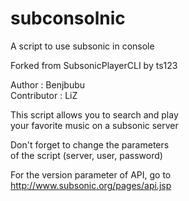 subconsolnic
============

A script to use subsonic in console


 Forked from SubsonicPlayerCLI by ts123     

 Author : Benjbubu                          
 Contributor : LiZ                          
                                            
 This script allows you to search and play       
 your favorite music on a subsonic server
                                            
 Don't forget to change the parameters    
 of the script (server, user, password)     
                                            
 For the version parameter  of API, go to   
 http://www.subsonic.org/pages/api.jsp      
                                         

